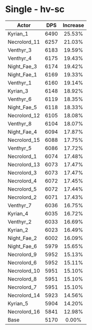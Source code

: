 # Single - hv-sc
| Actor | DPS | Increase |
|---|:---:|:---:|
|Kyrian_1|6490|25.53%|
|Necrolord_11|6257|21.03%|
|Venthyr_3|6183|19.59%|
|Venthyr_4|6175|19.43%|
|Night_Fae_3|6174|19.42%|
|Night_Fae_1|6169|19.33%|
|Venthyr_1|6160|19.14%|
|Kyrian_3|6148|18.92%|
|Venthyr_6|6119|18.35%|
|Night_Fae_5|6118|18.33%|
|Necrolord_12|6105|18.08%|
|Venthyr_8|6104|18.07%|
|Night_Fae_4|6094|17.87%|
|Necrolord_15|6088|17.75%|
|Venthyr_5|6086|17.72%|
|Necrolord_1|6074|17.48%|
|Necrolord_13|6073|17.47%|
|Necrolord_3|6073|17.47%|
|Necrolord_4|6072|17.45%|
|Necrolord_5|6072|17.44%|
|Necrolord_2|6071|17.43%|
|Venthyr_7|6036|16.75%|
|Kyrian_4|6035|16.72%|
|Venthyr_2|6033|16.69%|
|Kyrian_2|6023|16.49%|
|Night_Fae_2|6002|16.09%|
|Night_Fae_6|5979|15.65%|
|Necrolord_9|5952|15.13%|
|Necrolord_6|5952|15.11%|
|Necrolord_10|5951|15.10%|
|Necrolord_8|5951|15.10%|
|Necrolord_7|5951|15.10%|
|Necrolord_14|5923|14.56%|
|Kyrian_5|5904|14.20%|
|Necrolord_16|5841|12.98%|
|Base|5170|0.00%|

